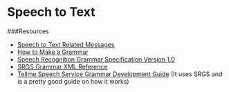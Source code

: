 # Speech to Text

###Resources
* [Speech to Text Related Messages](https://github.com/rit-sse-mycroft/app-speech-to-text/wiki/Messages)
* [How to Make a Grammar](https://github.com/rit-sse-mycroft/app-speech-to-text/wiki/How-to-Make-a-Grammar)
* [Speech Recognition Grammar Specification Version 1.0](http://www.w3.org/TR/speech-grammar/#S4.13)
* [SRGS Grammar XML Reference](http://msdn.microsoft.com/en-us/library/hh361653.aspx)
* [Tellme Speech Service Grammar Development Guide](http://msdn.microsoft.com/en-us/library/ee800148.aspx) (It uses SRGS and is a pretty good guide on how it works)
